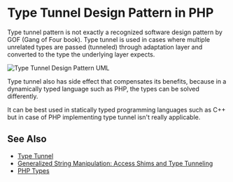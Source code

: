 # Type Tunnel Design Pattern in PHP

Type tunnel pattern is not exactly a recognized software design pattern by GOF
(Gang of Four book). Type tunnel is used in cases where multiple unrelated types
are passed (tunneled) through adaptation layer and converted to the type the
underlying layer expects.

![Type Tunnel Design Pattern UML](https://raw.githubusercontent.com/php-earth/assets/master/images/oop/design-patterns/type-tunnel.png "Type Tunnel Design Pattern UML")

Type tunnel also has side effect that compensates its benefits, because in a
dynamically typed language such as PHP, the types can be solved differently.

It can be best used in statically typed programming languages such as C++ but in
case of PHP implementing type tunnel isn't really applicable.

## See Also

* [Type Tunnel](https://en.wikipedia.org/wiki/Type_Tunnel_pattern)
* [Generalized String Manipulation: Access Shims and Type Tunneling](http://www.drdobbs.com/generalized-string-manipulation-access-s/184401689)
* [PHP Types](http://php.net/manual/en/language.types.php)
